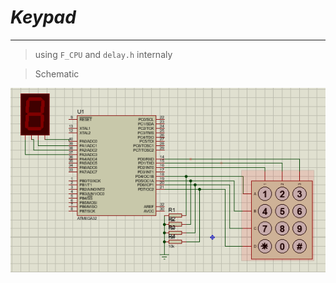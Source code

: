 
# *Keypad*
---
> using `F_CPU` and `delay.h` internaly

> Schematic

![Image](https://github.com/ZyadYhia/EmbeddedC-Modules/blob/master/Keypad/Files/keypad.PNG)

